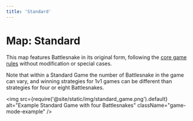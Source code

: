 ```yaml
---
title: 'Standard'
---
```


# Map: Standard

This map features Battlesnake in its original form, following the [core game rules](/rules) without modification or special cases.

Note that within a Standard Game the number of Battlesnake in the game can vary, and winning strategies for 1v1 games can be different than strategies for four or eight Battlesnakes.

<img
  src={require('@site/static/img/standard\_game.png').default}
  alt="Example Standard Game with four Battlesnakes"
  className="game-mode-example"
/>
